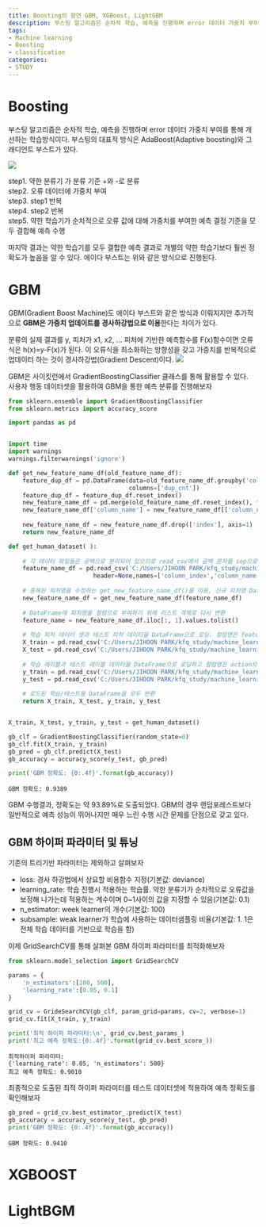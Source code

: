 ```yaml
---
title: Boosting의 향연 GBM, XGBoost, LightGBM
description: 부스팅 알고리즘은 순차적 학습, 예측을 진행하며 error 데이터 가중치 부여를 통해 개선하는 학습방식이다.
tags:
- Machine learning
- Boosting
- classification
categories:
- STUDY
---
```


# Boosting

부스팅 알고리즘은 순차적 학습, 예측을 진행하며 error 데이터 가중치 부여를 통해 개선하는 학습방식이다.
부스팅의 대표적 방식은 AdaBoost(Adaptive boosting)와 그래디언트 부스트가 있다.

![](https://velog.velcdn.com/images/adastra/post/016606f5-6bde-4445-8c06-f8cae0555d01/image.png)

step1. 약한 분류기 가 분류 기준 +와 -로 분류  
step2. 오류 데이터에 가중치 부여  
step3. step1 반복  
step4. step2 반복  
step5. 약한 학습기가 순차적으로 오류 값에 대해 가중치를 부여한 예측 결정 기준을 모두 결합해 예측 수행

마지막 결과는 약한 학습기를 모두 결합한 예측 결과로 개별의 약한 학습기보다 훨씬 정확도가 높음을 알 수 있다.
에이다 부스트는 위와 같은 방식으로 진행된다.

# GBM

GBM(Gradient Boost Machine)도 에이다 부스트와 같은 방식과 이뤄지지만 추가적으로 **GBM은 가중치 업데이트를 경사하강법으로 이용**한다는 차이가 있다.

분류의 실제 결과를 y, 피처가 x1, x2, ... 피처에 기반한 예측함수를 F(x)함수이면
오류식은 h(x)=y-F(x)가 된다. 이 오류식을 최소화하는 방향성을 갖고 가중치를 반복적으로 업데이터 하는 것이 경사하강법(Gradient Descent)이다.
![](https://velog.velcdn.com/images/adastra/post/3dac4823-3f0d-49fa-affa-e6116653de48/image.png)


GBM은 사이킷런에서 GradientBoostingClassifier 클래스를 통해 활용할 수 있다.  
사용자 행동 데이터셋을 활용하여 GBM을 통한 예측 분류를 진행해보자

```python
from sklearn.ensemble import GradientBoostingClassifier
from sklearn.metrics import accuracy_score

import pandas as pd


import time
import warnings
warnings.filterwarnings('ignore')

def get_new_feature_name_df(old_feature_name_df):
    feature_dup_df = pd.DataFrame(data=old_feature_name_df.groupby('column_name').cumcount(),
                                  columns=['dup_cnt'])
    feature_dup_df = feature_dup_df.reset_index()
    new_feature_name_df = pd.merge(old_feature_name_df.reset_index(), feature_dup_df, how='outer')
    new_feature_name_df['column_name'] = new_feature_name_df[['column_name', 'dup_cnt']].apply(lambda x : x[0]+'_'+str(x[1]) 
                                                                                         if x[1] >0 else x[0] ,  axis=1)
    new_feature_name_df = new_feature_name_df.drop(['index'], axis=1)
    return new_feature_name_df

def get_human_dataset( ):
    
    # 각 데이터 파일들은 공백으로 분리되어 있으므로 read_csv에서 공백 문자를 sep으로 할당.
    feature_name_df = pd.read_csv('C:/Users/JIHOON PARK/kfq_study/machine_learning/dataset/human_activity/features.txt',sep='\s+',
                        header=None,names=['column_index','column_name'])
    
    # 중복된 피처명을 수정하는 get_new_feature_name_df()를 이용, 신규 피처명 DataFrame생성. 
    new_feature_name_df = get_new_feature_name_df(feature_name_df)
    
    # DataFrame에 피처명을 컬럼으로 부여하기 위해 리스트 객체로 다시 변환
    feature_name = new_feature_name_df.iloc[:, 1].values.tolist()
    
    # 학습 피처 데이터 셋과 테스트 피처 데이터을 DataFrame으로 로딩. 컬럼명은 feature_name 적용
    X_train = pd.read_csv('C:/Users/JIHOON PARK/kfq_study/machine_learning/dataset/human_activity/train/X_train.txt',sep='\s+', names=feature_name )
    X_test = pd.read_csv('C:/Users/JIHOON PARK/kfq_study/machine_learning/dataset/human_activity/test/X_test.txt',sep='\s+', names=feature_name)
    
    # 학습 레이블과 테스트 레이블 데이터을 DataFrame으로 로딩하고 컬럼명은 action으로 부여
    y_train = pd.read_csv('C:/Users/JIHOON PARK/kfq_study/machine_learning/dataset/human_activity/train/y_train.txt',sep='\s+',header=None,names=['action'])
    y_test = pd.read_csv('C:/Users/JIHOON PARK/kfq_study/machine_learning/dataset/human_activity/test/y_test.txt',sep='\s+',header=None,names=['action'])
    
    # 로드된 학습/테스트용 DataFrame을 모두 반환 
    return X_train, X_test, y_train, y_test


X_train, X_test, y_train, y_test = get_human_dataset()

gb_clf = GradientBoostingClassifier(random_state=0)
gb_clf.fit(X_train, y_train)
gb_pred = gb_clf.predict(X_test)
gb_accuracy = accuracy_score(y_test, gb_pred)

print('GBM 정확도: {0:.4f}'.format(gb_accuracy))
```
```
GBM 정확도: 0.9389
```

GBM 수행결과, 정확도는 약 93.89%로 도출되었다. 
GBM의 경우 랜덤포레스트보다 일반적으로 예측 성능이 뛰어나지만 매우 느린 수행 시간 문제를 단점으로 갖고 있다.

## GBM 하이퍼 파라미터 및 튜닝

기존의 트리기반 파라미터는 제외하고 살펴보자

- loss: 경사 하강법에서 상요할 비용함수 지정(기본값: deviance)
- learning_rate: 학습 진행시 적용하는 학습률. 약한 분류기가 순차적으로 오류값을 보정해 나가는데 적용하는 계수이며 0~1사이의 값을 지정할 수 있음(기본값: 0.1)
- n_estimator: week learner의 개수(기본값: 100)
- subsample: weak learner가 학습에 사용하는 데이터샘플링 비율(기본값: 1. 1은 전체 학습 데이터를 기반으로 학습을 함)

이제 GridSearchCV를 통해 살펴본 GBM 하이퍼 파라미터를 최적화해보자

```python
from sklearn.model_selection import GridSearchCV

params = {
    'n_estimators':[100, 500],
    'learning_rate':[0.05, 0.1]
}

grid_cv = GrideSearchCV(gb_clf, param_grid=params, cv=2, verbose=1)
grid_cv.fit(X_train, y_train)

print('최적 하이퍼 파라미터:\n', grid_cv.best_params_)
print('최고 예측 정확도:{0:.4f}'.format(grid_cv.best_score_))
```
```
최적하이퍼 파라미터:
{'learning_rate': 0.05, 'n_estimators': 500}
최고 예측 정확도: 0.9010
```

최종적으로 도출된 최적 하이퍼 파라미터를 테스트 데이터셋에 적용하여 예측 정확도를 확인해보자

```python
gb_pred = grid_cv.best_estimator_.predict(X_test)
gb_accuracy = accuracy_score(y_test, gb_pred)
print('GBM 정확도: {0:.4f}'.format(gb_accuracy))
```
```
GBM 정확도: 0.9410
```

# XGBOOST

# LightBGM
